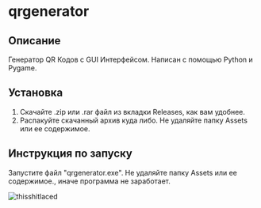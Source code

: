 # qrgenerator
## Описание
Генератор QR Кодов с GUI Интерфейсом.
Написан с помощью Python и Pygame.

## Установка
1. Скачайте .zip или .rar файл из вкладки Releases, как вам удобнее.
2. Распакуйте скачанный архив куда либо.
   Не удаляйте папку Assets или ее содержимое.

## Инструкция по запуску
Запустите файл "qrgenerator.exe".
Не удаляйте папку Assets или ее содержимое., иначе программа не заработает.

![thisshitlaced](https://media.discordapp.net/attachments/886503514648485898/1361629758047256659/image.png?ex=67ff7408&is=67fe2288&hm=f18e65e304eddc8f2031987f0c325f5eb47f00fe37a4f44ac54a5d627db47a15&=&format=webp&quality=lossless)
